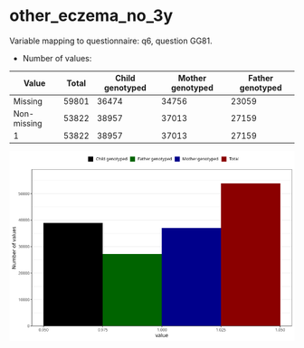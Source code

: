 # other_eczema_no_3y
Variable mapping to questionnaire: q6, question GG81.
- Number of values:

| Value | Total | Child genotyped | Mother genotyped | Father genotyped |
| ----- | ----- | --------------- | ---------------- | ---------------- |
| Missing | 59801 | 36474 | 34756 | 23059 |
| Non-missing | 53822 | 38957 | 37013 | 27159 |
| 1 | 53822 | 38957 | 37013 | 27159 |



![](other_eczema_no_3y_n.png)



